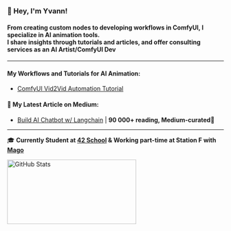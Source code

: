 ### 👋 Hey, I'm Yvann!

#### From creating custom nodes to developing workflows in ComfyUI, I specialize in AI animation tools.<br>I share insights through tutorials and articles, and offer consulting services as an AI Artist/ComfyUI Dev

---

#### My Workflows and Tutorials for AI Animation:
- [ComfyUI Vid2Vid Automation Tutorial](https://youtu.be/Wx9TLb95Nh4?si=cSF4843db9wEwfmS)

#### 📝 My Latest Article on Medium:
- [Build AI Chatbot w/ Langchain](https://medium.com/better-programming/build-a-chatbot-on-your-csv-data-with-langchain-and-openai-ed121f85f0cd) | **90 000+ reading, Medium-curated🌟**
---
🎓 **Currently Student at [42 School](https://42.fr/en/homepage/) & Working part-time at Station F with [Mago](https://www.linkedin.com/company/magostudio?trk=blended-typeahead)**

<img src="https://github-readme-stats.vercel.app/api?username=yvann-ba&show_icons=true" alt="GitHub Stats" width="300px" height="150px">
